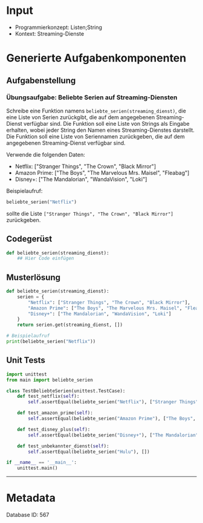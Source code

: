 # Input
- Programmierkonzept: Listen;String
- Kontext: Streaming-Dienste

# Generierte Aufgabenkomponenten
## Aufgabenstellung
### Übungsaufgabe: Beliebte Serien auf Streaming-Diensten

Schreibe eine Funktion namens `beliebte_serien(streaming_dienst)`, die eine Liste von Serien zurückgibt, die auf dem angegebenen Streaming-Dienst verfügbar sind. Die Funktion soll eine Liste von Strings als Eingabe erhalten, wobei jeder String den Namen eines Streaming-Dienstes darstellt. Die Funktion soll eine Liste von Seriennamen zurückgeben, die auf dem angegebenen Streaming-Dienst verfügbar sind.

Verwende die folgenden Daten:

- Netflix: ["Stranger Things", "The Crown", "Black Mirror"]
- Amazon Prime: ["The Boys", "The Marvelous Mrs. Maisel", "Fleabag"]
- Disney+: ["The Mandalorian", "WandaVision", "Loki"]

Beispielaufruf:
```python
beliebte_serien("Netflix")
```
sollte die Liste `["Stranger Things", "The Crown", "Black Mirror"]` zurückgeben.

## Codegerüst
```python
def beliebte_serien(streaming_dienst):
    ## Hier Code einfügen
```

## Musterlösung
```python
def beliebte_serien(streaming_dienst):
    serien = {
        "Netflix": ["Stranger Things", "The Crown", "Black Mirror"],
        "Amazon Prime": ["The Boys", "The Marvelous Mrs. Maisel", "Fleabag"],
        "Disney+": ["The Mandalorian", "WandaVision", "Loki"]
    }
    return serien.get(streaming_dienst, [])

# Beispielaufruf
print(beliebte_serien("Netflix"))
```

## Unit Tests
```python
import unittest
from main import beliebte_serien

class TestBeliebteSerien(unittest.TestCase):
    def test_netflix(self):
        self.assertEqual(beliebte_serien("Netflix"), ["Stranger Things", "The Crown", "Black Mirror"])

    def test_amazon_prime(self):
        self.assertEqual(beliebte_serien("Amazon Prime"), ["The Boys", "The Marvelous Mrs. Maisel", "Fleabag"])

    def test_disney_plus(self):
        self.assertEqual(beliebte_serien("Disney+"), ["The Mandalorian", "WandaVision", "Loki"])

    def test_unbekannter_dienst(self):
        self.assertEqual(beliebte_serien("Hulu"), [])

if __name__ == '__main__':
    unittest.main()
```
___
# Metadata
Database ID: 567
